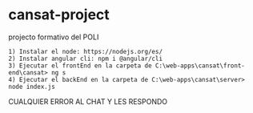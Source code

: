 # cansat-project
projecto formativo del POLI


	1) Instalar el node: https://nodejs.org/es/
	2) Instalar angular cli: npm i @angular/cli
	3) Ejecutar el frontEnd en la carpeta de C:\web-apps\cansat\front-end\cansat> ng s
	4) Ejecutar el backEnd en la carpeta de C:\web-apps\cansat\server> node index.js
	
CUALQUIER ERROR AL CHAT Y LES RESPONDO
